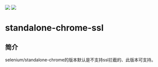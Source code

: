 ![](https://github.com/dounine/standalone-chrome-ssl/workflows/Publish%20Docker%20image/badge.svg) ![](https://img.shields.io/github/license/dounine/standalone-chrome-ssl)

# standalone-chrome-ssl

## 简介
selenium/standalone-chrome的版本默认是不支持ssl拦截的、此版本可支持。
